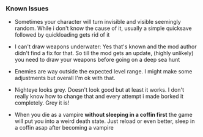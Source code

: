 ### Known Issues

- Sometimes your character will turn invisible and visible seemingly random. While i don't know the cause of it, usually a simple quicksave followed by quickloading gets rid of it

- I can't draw weapons underwater: Yes that's known and the mod author didn't find a fix for that. So till the mod gets an update, (highly unlikely) you need to draw your weapons before going on a deep sea hunt

- Enemies are way outside the expected level range. I might make some adjustments but overall I'm ok with that.

- Nighteye looks grey. Doesn't look good but at least it works. I don't really know how to change that and every attempt i made borked it completely. Grey it is!

- When you die as a vampire **without sleeping in a coffin first** the game will put you into a weird death state. Just reload or even better, sleep in a coffin asap after becoming a vampire

